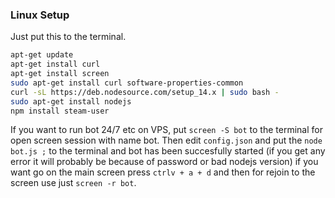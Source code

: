 ### Linux Setup
Just put this to the terminal.
```bash
apt-get update 
apt-get install curl 
apt-get install screen 
sudo apt-get install curl software-properties-common
curl -sL https://deb.nodesource.com/setup_14.x | sudo bash -
sudo apt-get install nodejs
npm install steam-user 
```
If you want to run bot 24/7 etc on VPS, put `screen -S bot` to the terminal for open screen session with name bot. Then edit `config.json` and put the `node bot.js ;` to the terminal and bot has been succesfully started (if you get any error it will probably be because of password or bad nodejs version) if you want go on the main screen press `ctrlv + a + d` and then for rejoin to the screen use just `screen -r bot`.
